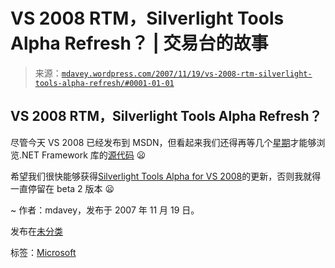 <!--yml

分类：未分类

日期：2024-05-18 06:06:33

-->

# VS 2008 RTM，Silverlight Tools Alpha Refresh？ | 交易台的故事

> 来源：[`mdavey.wordpress.com/2007/11/19/vs-2008-rtm-silverlight-tools-alpha-refresh/#0001-01-01`](https://mdavey.wordpress.com/2007/11/19/vs-2008-rtm-silverlight-tools-alpha-refresh/#0001-01-01)

## VS 2008 RTM，Silverlight Tools Alpha Refresh？

尽管今天 VS 2008 已经发布到 MSDN，但看起来我们还得再等几个[星期](http://blogs.msdn.com/mcsnoiwb/archive/2007/11/19/visual-studio-2008-and-net-3-5-released.aspx)才能够浏览.NET Framework 库的[源代码](http://weblogs.asp.net/scottgu/archive/2007/10/03/releasing-the-source-code-for-the-net-framework-libraries.aspx) 😦

希望我们很快能够获得[Silverlight Tools Alpha for VS 2008](http://www.microsoft.com/downloads/details.aspx?familyid=b52aeb39-1f10-49a6-85fc-a0a19cac99af&displaylang=en)的更新，否则我就得一直停留在 beta 2 版本 😦

~ 作者：mdavey，发布于 2007 年 11 月 19 日。

发布在[未分类](https://mdavey.wordpress.com/category/uncategorized/)

标签：[Microsoft](https://mdavey.wordpress.com/tag/microsoft/)
